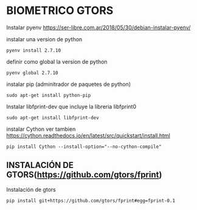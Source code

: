 # BIOMETRICO GTORS

Instalar pyenv
https://ser-libre.com.ar/2018/05/30/debian-instalar-pyenv/

instalar una version de python
```console
pyenv install 2.7.10
```

definir como global la version de python
```console
pyenv global 2.7.10
```

instalar pip (adminitrador de paquetes de python)
```console
sudo apt-get install python-pip
```

Instalar libfprint-dev que incluye la libreria libfprint0
```console
sudo apt-get install libfprint-dev
```

instalar Cython ver tambien https://cython.readthedocs.io/en/latest/src/quickstart/install.html
```console
pip install Cython --install-option="--no-cython-compile"
```


## INSTALACIÓN DE GTORS(https://github.com/gtors/fprint)

Instalación de gtors
```console
pip install git+https://github.com/gtors/fprint#egg=fprint-0.1
```
